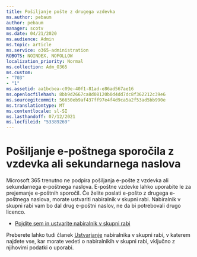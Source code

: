 ```yaml
---
title: Pošiljanje pošte z drugega vzdevka
ms.author: pebaum
author: pebaum
manager: scotv
ms.date: 04/21/2020
ms.audience: Admin
ms.topic: article
ms.service: o365-administration
ROBOTS: NOINDEX, NOFOLLOW
localization_priority: Normal
ms.collection: Adm_O365
ms.custom:
- "703"
- "1"
ms.assetid: aa1bcbea-c09e-40f1-81ad-e86ad567ae16
ms.openlocfilehash: 8bb9d2667ca8d08120b0d4dd7dc8f362212c39e6
ms.sourcegitcommit: 56650eb9af437ff97e4f4d9ca5a2f53ad5bb990e
ms.translationtype: MT
ms.contentlocale: sl-SI
ms.lasthandoff: 07/12/2021
ms.locfileid: "53389269"
---
```

# <a name="send-email-from-an-alias-or-secondary-address"></a>Pošiljanje e-poštnega sporočila z vzdevka ali sekundarnega naslova

Microsoft 365 trenutno ne podpira pošiljanja e-pošte z vzdevka ali sekundarnega e-poštnega naslova. E-poštne vzdevke lahko uporabite le za prejemanje e-poštnih sporočil. Če želite poslati e-pošto z drugega e-poštnega naslova, morate ustvariti nabiralnik v skupni rabi. Nabiralnik v skupni rabi vam bo dal drug e-poštni naslov, ne da bi potrebovali drugo licenco.
  
- [Pojdite sem in ustvarite nabiralnik v skupni rabi](https://portal.office.com/AdminPortal/Home#/AssistedGuide/addemailoptions)

Preberete lahko tudi članek [Ustvarjanje](/microsoft-365/admin/email/create-a-shared-mailbox) nabiralnika v skupni rabi, v katerem najdete vse, kar morate vedeti o nabiralnikih v skupni rabi, vključno z njihovimi podatki o uporabi.